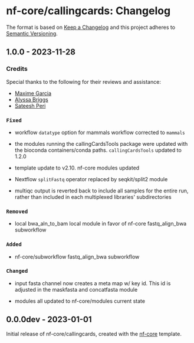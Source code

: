# nf-core/callingcards: Changelog

The format is based on [Keep a Changelog](https://keepachangelog.com/en/1.0.0/)
and this project adheres to [Semantic Versioning](https://semver.org/spec/v2.0.0.html).

## 1.0.0 - 2023-11-28

### Credits

Special thanks to the following for their reviews and assistance:

- [Maxime Garcia](https://github.com/maxulysse)
- [Alyssa Briggs](https://github.com/alyssa-ab)
- [Sateesh Peri](https://github.com/sateeshperi)

### `Fixed`

- workflow `datatype` option for mammals workflow corrected to `mammals`

- the modules running the callingCardsTools package were updated with the bioconda containers/conda paths. `callingCardsTools` updated to 1.2.0

- template update to v2.10. nf-core modules updated

- Nextflow `splitFastq` operator replaced by seqkit/split2 module

- multiqc output is reverted back to include all samples for the entire run, rather than included in each multiplexed libraries' subdirectories

### `Removed`

- local bwa_aln_to_bam local module in favor of nf-core fastq_align_bwa
  subworkflow

### `Added`

- nf-core/subworkflow fastq_align_bwa subworkflow

### `Changed`

- input fasta channel now creates a meta map w/ key id. This id is adjusted
  in the maskfasta and concatfasta module

- modules all updated to nf-core/modules current state

## 0.0.0dev - 2023-01-01

Initial release of nf-core/callingcards, created with the [nf-core](https://nf-co.re/) template.
